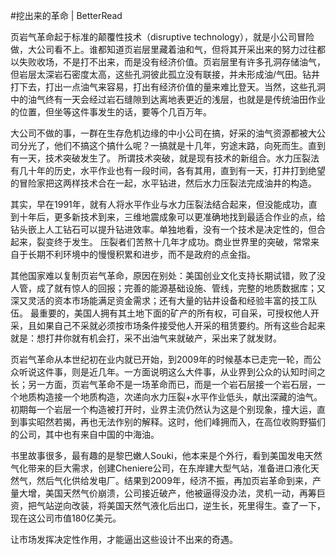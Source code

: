 #挖出来的革命 | BetterRead

页岩气革命起于标准的颠覆性技术（disruptive technology），就是小公司冒险做，大公司看不上。谁都知道页岩层里藏着油和气，但将其开采出来的努力过往都以失败收场，不是打不出来，而是没有经济价值。页岩层里有许多孔洞存储油气，但岩层太深岩石密度太高，这些孔洞彼此孤立没有联接，并未形成油/气田。钻井打下去，打出一点油气来容易，打出有经济价值的量来难比登天。当然，这些孔洞中的油气终有一天会经过岩石缝隙到达离地表更近的浅层，也就是是传统油田作业的位置，但坐等这件事发生的话，要等个几百万年。

大公司不做的事，一群在生存危机边缘的中小公司在搞，好采的油气资源都被大公司分光了，他们不搞这个搞什么呢？一搞就是十几年，穷途末路，向死而生。直到有一天，技术突破发生了。 所谓技术突破，就是现有技术的新组合。水力压裂法有几十年的历史，水平作业也有一段时间，各有其用，直到有一天，打井打到绝望的冒险家把这两样技术合在一起，水平钻进，然后水力压裂法完成油井的构造。

其实，早在1991年，就有人将水平作业与水力压裂法结合起来，但没能成功，直到十年后，更多新技术到来，三维地震成象可以更准确地找到最适合作业的点，给钻头嵌上人工钻石可以提升钻进效率。单独地看，没有一个技术是决定性的，但合起来，裂变终于发生。 压裂者们苦熬十几年才成功。商业世界里的突破，常常来自于长期不利环境中的慢慢积累和进步，而不是政府的点金指。

其他国家难以复制页岩气革命，原因在别处：美国创业文化支持长期试错，败了没人管，成了就有惊人的回报；完善的能源基础设施、管线，完整的地质数据库；又深又灵活的资本市场能满足资金需求；还有大量的钻井设备和经验丰富的技工队伍。 最重要的，美国人拥有其土地下面的矿产的所有权，可自采，可授权他人开采，且如果自己不采就必须按市场条件接受他人开采的租赁要约。所有这些合起来就是：想打井你就有机会打，采不出油气来就破产，采出来了就发财。

页岩气革命从本世纪初在业内就已开始，到2009年的时候基本已走完一轮，而公众听说这件事，则是近几年。一方面说明这么大件事，从业界到公众的认知时间之长；另一方面，页岩气革命不是一场革命而已，而是一个岩石层接一个岩石层，一个地质构造接一个地质构造，次递向水力压裂+水平作业低头，献出深藏的油气。初期每一个岩层一个构造被打开时，业界主流仍然认为这是个别现象，撞大运，直到事实昭然若揭，再也无法作别的解释。这时，他们峰拥而入，在高位收购野猫们的公司，其中也有来自中国的中海油。

书里故事很多，最有趣的是黎巴嫩人Souki，他本来是个外行，看到美国发电天然气化带来的巨大需求，创建Cheniere公司，在东岸建大型气站，准备进口液化天然气，然后气化供给发电厂。结果到2009年，经济不振，再加页岩革命到来，产量大增，美国天然气价崩溃，公司接近破产，他被逼得没办法，灵机一动，再筹巨资，把气站逆向改装，将美国天然气液化后出口，逆生长，死里得生。查了一下，现在这公司市值180亿美元。

让市场发挥决定性作用，才能逼出这些设计不出来的奇遇。

